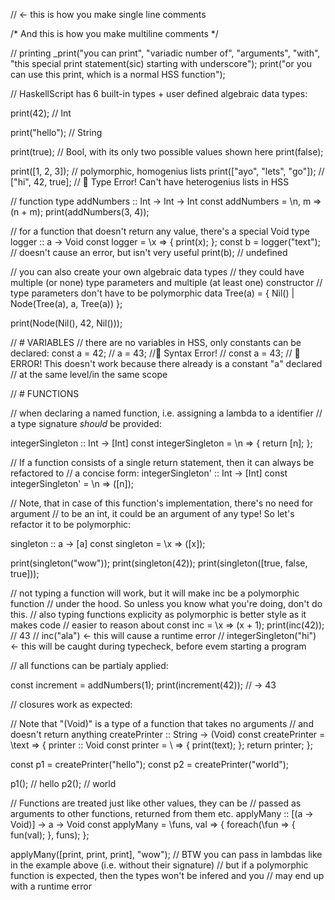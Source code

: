 // <- this is how you make single line comments

/* And this is
   how you make multiline comments
*/

// printing
_print("you can print", "variadic number of", "arguments", "with", "this special print statement(sic) starting with underscore");
print("or you can use this print, which is a normal HSS function");

// HaskellScript has 6 built-in types + user defined algebraic data types:

print(42);     // Int

print("hello"); // String

print(true); // Bool, with its only two possible values shown here
print(false);

print([1, 2, 3]); // polymorphic, homogenius lists
print(["ayo", "lets", "go"]);
// ["hi", 42, true]; // 🚨 Type Error! Can't have heterogenius lists in HSS

// function type
addNumbers :: Int -> Int -> Int
const addNumbers = \n, m => (n + m);
print(addNumbers(3, 4));

// for a function that doesn't return any value, there's a special Void type
logger :: a -> Void
const logger = \x => {
  print(x);
};
const b = logger("text"); // doesn't cause an error, but isn't very useful
print(b); // undefined

// you can also create your own algebraic data types
// they could have multiple (or none) type parameters and multiple (at least one) constructor
// type parameters don't have to be polymorphic
data Tree(a) = {
  Nil() | Node(Tree(a), a, Tree(a))
};

print(Node(Nil(), 42, Nil()));

// # VARIABLES
// there are no variables in HSS, only constants can be declared:
const a = 42;
// a = 43; //🚨 Syntax Error!
// const a = 43; // 🚨 ERROR! This doesn't work because there already is a constant "a" declared 
                // at the same level/in the same scope

// # FUNCTIONS

// when declaring a named function, i.e. assigning a lambda to a identifier
// a type signature *should* be provided:

integerSingleton :: Int -> [Int]
const integerSingleton = \n => {
  return [n];
};

// If a function consists of a single return statement, then it can always be refactored to
// a concise form:
integerSingleton' :: Int -> [Int]
const integerSingleton' = \n => ([n]);

// Note, that in case of this function's implementation, there's no need for argument
// to be an int, it could be an argument of any type! So let's refactor it to be polymorphic:

singleton :: a -> [a]
const singleton = \x => ([x]);

print(singleton("wow"));
print(singleton(42));
print(singleton([true, false, true]));

// not typing a function will work, but it will make inc be a polymorphic function
// under the hood. So unless you know what you're doing, don't do this. 
// also typing functions explicity as polymorphic is better style as it makes code 
// easier to reason about
const inc = \x => (x + 1);
print(inc(42)); // 43
// inc("ala") <- this will cause a runtime error
// integerSingleton("hi") <- this will be caught during typecheck, before evem starting a program


// all functions can be partialy applied:

const increment = addNumbers(1);
print(increment(42)); // -> 43

// closures work as expected:

// Note that "(Void)" is a type of a function that takes no arguments
// and doesn't return anything
createPrinter :: String -> (Void) 
const createPrinter = \text => {
  printer :: Void
  const printer = \ => {
    print(text);
  };
  return printer;
};

const p1 = createPrinter("hello");
const p2 = createPrinter("world");

p1(); // hello
p2(); // world

// Functions are treated just like other values, they can be
// passed as arguments to other functions, returned from them etc.
applyMany :: [(a -> Void)] -> a -> Void
const applyMany = \funs, val => {
  foreach(\fun => {
    fun(val);
  }, funs);
};

applyMany([print, print, print], "wow");
// BTW you can pass in lambdas like in the example above (i.e. without their signature)
// but if a polymorphic function is expected, then the types won't be infered and you
// may end up with a runtime error

